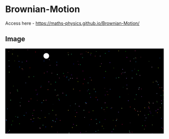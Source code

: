 # Brownian-Motion
Access here - https://maths-physics.github.io/Brownian-Motion/

## Image
![Brownian](https://github.com/Maths-Physics/Brownian-Motion/blob/main/brownian.png)
